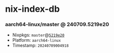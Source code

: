# nix-index-db
### aarch64-linux/master @ 240709.5219e20
- Nixpkgs: `master`@[`5219e20`](https://github.com/NixOS/nixpkgs/commit/5219e205c6b1102eaa05fb2007e6898eac3087a1)
- Platform: `aarch64-linux`
- Timestamp: `20240709004918`
